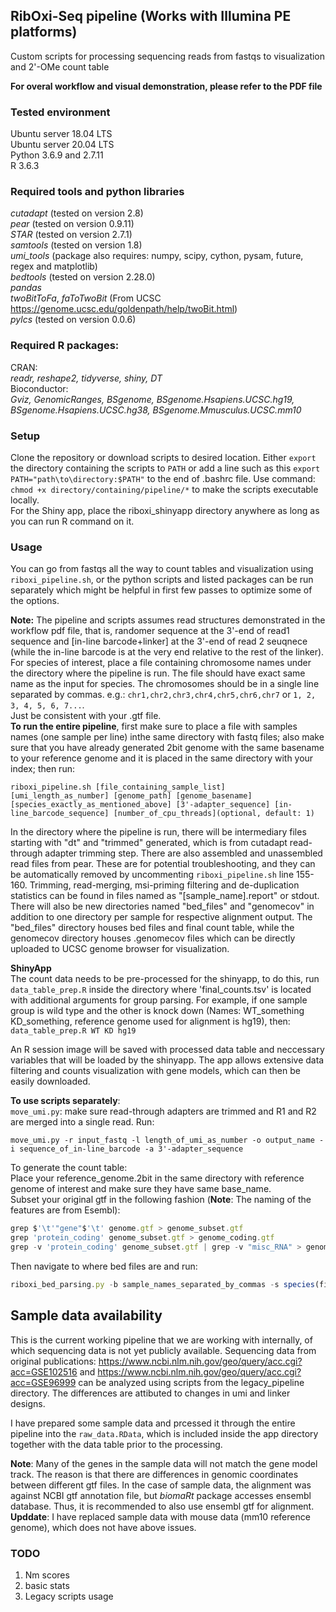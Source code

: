 ## RibOxi-Seq pipeline (Works with Illumina PE platforms)
Custom scripts for processing sequencing reads from fastqs to visualization and 2'-OMe count table

**For overal workflow and visual demonstration, please refer to the PDF file**

### Tested environment
Ubuntu server 18.04 LTS  
Ubuntu server 20.04 LTS  
Python 3.6.9 and 2.7.11  
R 3.6.3  
  
### Required tools and python libraries
*cutadapt* (tested on version 2.8)  
*pear* (tested on version 0.9.11)  
*STAR* (tested on version 2.7.1)  
*samtools* (tested on version 1.8)  
*umi_tools* (package also requires: numpy, scipy, cython, pysam, future, regex and matplotlib)  
*bedtools* (tested on version 2.28.0)  
*pandas*  
*twoBitToFa*, *faToTwoBit* (From UCSC https://genome.ucsc.edu/goldenpath/help/twoBit.html)  
*pylcs* (tested on version 0.0.6)  

### Required R packages:
CRAN:  
*readr, reshape2, tidyverse, shiny, DT*  
Bioconductor:  
*Gviz, GenomicRanges, BSgenome, BSgenome.Hsapiens.UCSC.hg19, BSgenome.Hsapiens.UCSC.hg38, BSgenome.Mmusculus.UCSC.mm10*  
  
### Setup
Clone the repository or download scripts to desired location. Either ``export`` the directory containing the scripts to ``PATH`` or add a line such as this ``export PATH="path\to\directory:$PATH"`` to the end of .bashrc file. Use command: `chmod +x directory/containing/pipeline/*` to make the scripts executable locally.  
For the Shiny app, place the riboxi_shinyapp directory anywhere as long as you can run R command on it.  
  
### Usage
You can go from fastqs all the way to count tables and visualization using ``riboxi_pipeline.sh``, or the python scripts and listed packages can be run separately which might be helpful in first few passes to optimize some of the options.  
  
**Note:** 
The pipeline and scripts assumes read structures demonstrated in the workflow pdf file, that is, randomer sequence at the 3'-end of read1 sequence and [in-line barcode+linker] at the 3'-end of read 2 seuqnece (while the in-line barcode is at the very end relative to the rest of the linker).  
For species of interest, place a file containing chromosome names under the directory where the pipeline is run. The file should have exact same name as the input for species. The chromosomes should be in a single line separated by commas. e.g.:
`chr1,chr2,chr3,chr4,chr5,chr6,chr7` or `1, 2, 3, 4, 5, 6, 7...`.  
Just be consistent with your .gtf file.  
**To run the entire pipeline**, first make sure to place a file with samples names (one sample per line) inthe same directory with fastq files; also make sure that you have already generated 2bit genome with the same basename to your reference genome and it is placed in the same directory with your index; then run:  
```
riboxi_pipeline.sh [file_containing_sample_list] [umi_length_as_number] [genome_path] [genome_basename] [species_exactly_as_mentioned_above] [3'-adapter_sequence] [in-line_barcode_sequence] [number_of_cpu_threads](optional, default: 1)
```
In the directory where the pipeline is run, there will be intermediary files starting with "dt" and "trimmed" generated, which is from cutadapt read-through adapter trimming step. There are also assembled and unassembled read files from pear. These are for potential troubleshooting, and they can be automatically removed by uncommenting ``riboxi_pipeline.sh`` line 155-160. Trimming, read-merging, msi-priming filtering and de-duplication statistics can be found in files named as "[sample_name].report" or stdout.
There will also be new directories named "bed_files" and "genomecov" in addition to one directory per sample for respective alignment output. The "bed_files" directory houses bed files and final count table, while the genomecov directory houses .genomecov files which can be directly uploaded to UCSC genome browser for visualization.  
  
**ShinyApp**  
The count data needs to be pre-processed for the shinyapp, to do this, run ``data_table_prep.R`` inside the directory where 'final_counts.tsv' is located with additional arguments for group parsing. For example, if one sample group is wild type and the other is knock down (Names: WT_something KD_something, reference genome used for alignment is hg19), then:  
```data_table_prep.R WT KD hg19```

An R session image will be saved with processed data table and neccessary variables that will be loaded by the shinyapp.
The app allows extensive data filtering and counts visualization with gene models, which can then be easily downloaded.  

**To use scripts separately**:  
``move_umi.py``: make sure read-through adapters are trimmed and R1 and R2 are merged into a single read. Run:
```
move_umi.py -r input_fastq -l length_of_umi_as_number -o output_name -i sequence_of_in-line_barcode -a 3'-adapter_sequence
```
To generate the count table:  
Place your reference_genome.2bit in the same directory with reference genome of interest and make sure they have same base_name.  
Subset your original gtf in the following fashion (**Note**: The naming of the features are from Esembl):
```javascript
grep $'\t'"gene"$'\t' genome.gtf > genome_subset.gtf
grep 'protein_coding' genome_subset.gtf > genome_coding.gtf
grep -v 'protein_coding' genome_subset.gtf | grep -v "misc_RNA" > genome_non_coding.gtf
```
Then navigate to where bed files are and run:  
```javascript
riboxi_bed_parsing.py -b sample_names_separated_by_commas -s species(file in current dir) -g path/to/generated/gtf/basename -2b path/to/genome_name.2bit/ -c [optional: number of cpu processes]
```

## Sample data availability
This is the current working pipeline that we are working with internally, of which sequencing data is not yet publicly available.
Sequencing data from original publications: https://www.ncbi.nlm.nih.gov/geo/query/acc.cgi?acc=GSE102516  and  https://www.ncbi.nlm.nih.gov/geo/query/acc.cgi?acc=GSE96999 can be analyzed using scripts from the legacy_pipeline directory. The differences are attibuted to changes in umi and linker designs.

I have prepared some sample data and prcessed it through the entire pipeline into the ``raw_data.RData``, which is included inside the app directory together with the data table prior to the processing. 

**Note**: Many of the genes in the sample data will not match the gene model track. The reason is that there are differences in genomic coordinates between different gtf files. In the case of sample data, the alignment was against NCBI gtf annotation file, but *biomaRt* package accesses ensembl database. Thus, it is recommended to also use ensembl gtf for alignment.  
**Upddate**: I have replaced sample data with mouse data (mm10 reference genome), which does not have above issues.  

### TODO  
1. Nm scores  
2. basic stats  
3. Legacy scripts usage  
